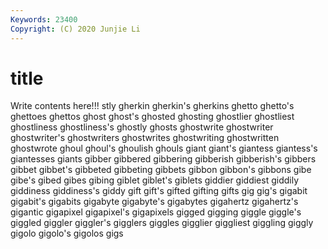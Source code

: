 ```yaml
---
Keywords: 23400
Copyright: (C) 2020 Junjie Li
---
```


# title

Write contents here!!!
stly
gherkin 
gherkin's 
gherkins 
ghetto 
ghetto's 
ghettoes 
ghettos 
ghost 
ghost's 
ghosted
ghosting 
ghostlier 
ghostliest 
ghostliness 
ghostliness's 
ghostly 
ghosts 
ghostwrite 
ghostwriter 
ghostwriter's
ghostwriters 
ghostwrites 
ghostwriting 
ghostwritten 
ghostwrote 
ghoul 
ghoul's 
ghoulish 
ghouls 
giant
giant's 
giantess 
giantess's 
giantesses 
giants 
gibber 
gibbered 
gibbering 
gibberish 
gibberish's
gibbers 
gibbet 
gibbet's 
gibbeted 
gibbeting 
gibbets 
gibbon 
gibbon's 
gibbons 
gibe
gibe's 
gibed 
gibes 
gibing 
giblet 
giblet's 
giblets 
giddier 
giddiest 
giddily
giddiness 
giddiness's 
giddy 
gift 
gift's 
gifted 
gifting 
gifts 
gig 
gig's
gigabit 
gigabit's 
gigabits 
gigabyte 
gigabyte's 
gigabytes 
gigahertz 
gigahertz's 
gigantic 
gigapixel
gigapixel's 
gigapixels 
gigged 
gigging 
giggle 
giggle's 
giggled 
giggler 
giggler's 
gigglers
giggles 
gigglier 
giggliest 
giggling 
giggly 
gigolo 
gigolo's 
gigolos 
gigs 
